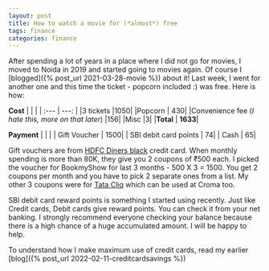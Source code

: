 ```yaml
---
layout: post
title: How to watch a movie for (*almost*) free 
tags: finance
categories: finance
---
```


After spending a lot of years in a place where I did not go for movies, I moved to Noida in 2019 and started going to movies again. Of course I [blogged]({% post_url 2021-03-28-movie %}) about it! Last week, I went for another one and this time the ticket - popcorn included :) was free.  Here is how:

**Cost**
| | |
| :--- | ---: |
|3 tickets |1050|
|Popcorn  | 430| 
|Convenience fee
(*I hate this, more on that later*) |156| 
|Misc |3|
|**Total** | **1633**|

**Payment**
| | |
| Gift Voucher | 1500| 
| SBI debit card points | 74|
| Cash | 65|


Gift vouchers are from [HDFC Diners black](https://www.hdfcbank.com/personal/pay/cards/credit-cards/diners-club-black) credit card. When monthly spending is more than 80K, they give you 2 coupons of ₹500 each. I picked the voucher for BookmyShow for last 3 months - 500 X 3 = 1500. You get 2 coupons per month and you have to pick 2 separate ones from a list. My other 3 coupons were for [Tata Cliq](https://www.tatacliq.com/) which can be used at Croma too.


SBI debit card reward points is something I started using recently. Just like Credit cards, Debit cards give reward points. You can check it from your net banking. I strongly recommend everyone checking your balance because there is a high chance of a huge accumulated amount. I will be happy to help. 

To understand how I make maximum use of credit cards, read my earlier [blog]({% post_url 2022-02-11-creditcardsavings %})